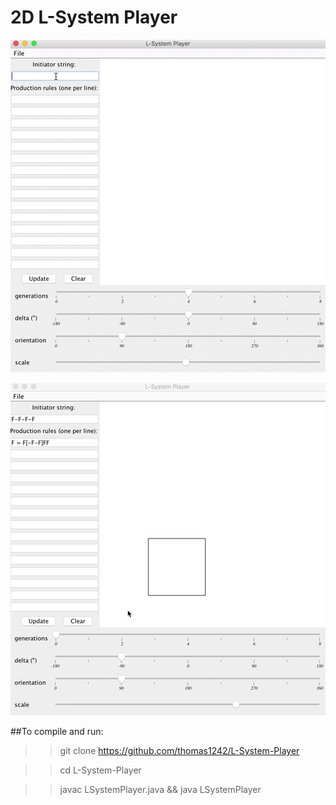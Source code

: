 # 2D L-System Player


 ![alt tag](images/LSystemDemo.gif)
 
 ![alt tag](images/fractaldemo1.gif)


##To compile and run:

>> git clone https://github.com/thomas1242/L-System-Player

>> cd L-System-Player

>> javac LSystemPlayer.java && java LSystemPlayer

</br>
